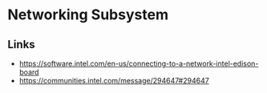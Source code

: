Networking Subsystem
==

## Links

- https://software.intel.com/en-us/connecting-to-a-network-intel-edison-board
- https://communities.intel.com/message/294647#294647


